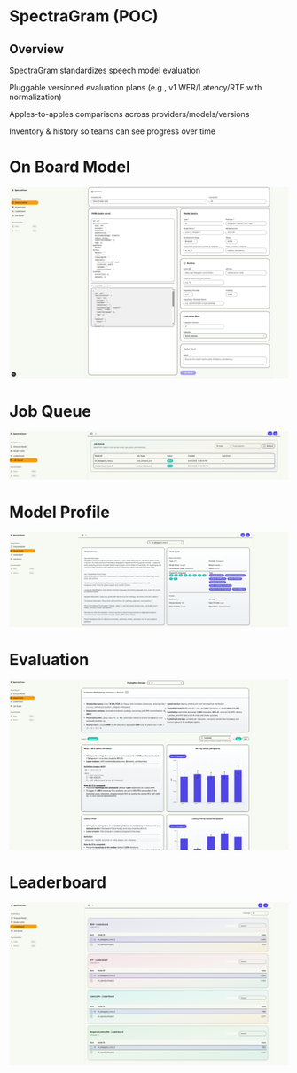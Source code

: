 # SpectraGram (POC)

## Overview

SpectraGram standardizes speech model evaluation

Pluggable versioned evaluation plans (e.g., v1 WER/Latency/RTF with normalization)

Apples-to-apples comparisons across providers/models/versions

Inventory & history so teams can see progress over time

# On Board Model
![alt text](image.png)

# Job Queue 
![alt text](image-1.png)

# Model Profile
![alt text](image-2.png)

# Evaluation 
![alt text](image-3.png)

# Leaderboard
![alt text](image-4.png)